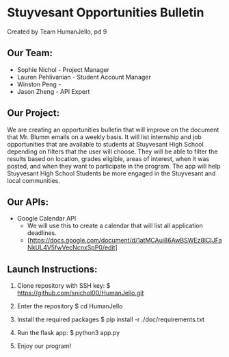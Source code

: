 # Stuyvesant Opportunities Bulletin

Created by Team HumanJello, pd 9

## Our Team:
* Sophie Nichol - Project Manager
* Lauren Pehlivanian - Student Account Manager
* Winston Peng - 
* Jason Zheng - API Expert

## Our Project:
We are creating an opportunities bulletin that will improve on the document that Mr. Blumm emails on a weekly basis. It will list internship and job opportunities that are available to students at Stuyvesant High School depending on filters that the user will choose. They will be able to filter the results based on location, grades eligible, areas of interest, when it was posted, and when they want to participate in the program. The app will help Stuyvesant High School Students be more engaged in the Stuyvesant and local communities.

## Our APIs:
* Google Calendar API
  - We will use this to create a calendar that will list all application deadlines.
  - [https://docs.google.com/document/d/1atMCAui86AwBSWEz8lCIJFaNkUL4V5fwVecNcnxSpP0/edit]
  
## Launch Instructions:

 1) Clone repository with SSH key:
  $ https://github.com/snichol00/HumanJello.git
  
 2) Enter the repository
  $ cd HumanJello
 
 3) Install the required packages
  $ pip install -r ./doc/requirements.txt
  
 4) Run the flask app:
  $ python3 app.py
  
 5) Enjoy our program!
